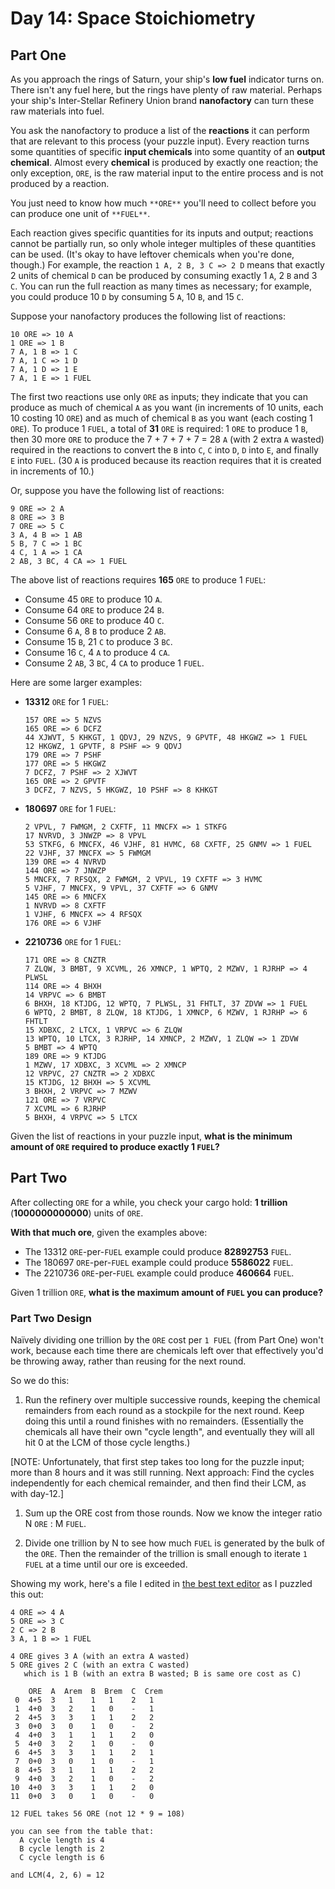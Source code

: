 # Day 14: Space Stoichiometry

## Part One

As you approach the rings of Saturn, your ship's **low fuel** indicator turns on. There isn't any fuel here, but the rings have plenty of raw material. Perhaps your ship's Inter-Stellar Refinery Union brand **nanofactory** can turn these raw materials into fuel.

You ask the nanofactory to produce a list of the **reactions** it can perform that are relevant to this process (your puzzle input). Every reaction turns some quantities of specific **input chemicals** into some quantity of an **output chemical**. Almost every **chemical** is produced by exactly one reaction; the only exception, `ORE`, is the raw material input to the entire process and is not produced by a reaction.

You just need to know how much `**ORE**` you'll need to collect before you can produce one unit of `**FUEL**`.

Each reaction gives specific quantities for its inputs and output; reactions cannot be partially run, so only whole integer multiples of these quantities can be used. (It's okay to have leftover chemicals when you're done, though.) For example, the reaction `1 A, 2 B, 3 C => 2 D` means that exactly 2 units of chemical `D` can be produced by consuming exactly 1 `A`, 2 `B` and 3 `C`. You can run the full reaction as many times as necessary; for example, you could produce 10 `D` by consuming 5 `A`, 10 `B`, and 15 `C`.

Suppose your nanofactory produces the following list of reactions:

```
10 ORE => 10 A
1 ORE => 1 B
7 A, 1 B => 1 C
7 A, 1 C => 1 D
7 A, 1 D => 1 E
7 A, 1 E => 1 FUEL

```

The first two reactions use only `ORE` as inputs; they indicate that you can produce as much of chemical `A` as you want (in increments of 10 units, each 10 costing 10 `ORE`) and as much of chemical `B` as you want (each costing 1 `ORE`). To produce 1 `FUEL`, a total of **31** `ORE` is required: 1 `ORE` to produce 1 `B`, then 30 more `ORE` to produce the 7 + 7 + 7 + 7 = 28 `A` (with 2 extra `A` wasted) required in the reactions to convert the `B` into `C`, `C` into `D`, `D` into `E`, and finally `E` into `FUEL`. (30 `A` is produced because its reaction requires that it is created in increments of 10.)

Or, suppose you have the following list of reactions:

```
9 ORE => 2 A
8 ORE => 3 B
7 ORE => 5 C
3 A, 4 B => 1 AB
5 B, 7 C => 1 BC
4 C, 1 A => 1 CA
2 AB, 3 BC, 4 CA => 1 FUEL

```

The above list of reactions requires **165** `ORE` to produce 1 `FUEL`:

-   Consume 45 `ORE` to produce 10 `A`.
-   Consume 64 `ORE` to produce 24 `B`.
-   Consume 56 `ORE` to produce 40 `C`.
-   Consume 6 `A`, 8 `B` to produce 2 `AB`.
-   Consume 15 `B`, 21 `C` to produce 3 `BC`.
-   Consume 16 `C`, 4 `A` to produce 4 `CA`.
-   Consume 2 `AB`, 3 `BC`, 4 `CA` to produce 1 `FUEL`.

Here are some larger examples:

-   **13312** `ORE` for 1 `FUEL`:
    
    ```
    157 ORE => 5 NZVS
    165 ORE => 6 DCFZ
    44 XJWVT, 5 KHKGT, 1 QDVJ, 29 NZVS, 9 GPVTF, 48 HKGWZ => 1 FUEL
    12 HKGWZ, 1 GPVTF, 8 PSHF => 9 QDVJ
    179 ORE => 7 PSHF
    177 ORE => 5 HKGWZ
    7 DCFZ, 7 PSHF => 2 XJWVT
    165 ORE => 2 GPVTF
    3 DCFZ, 7 NZVS, 5 HKGWZ, 10 PSHF => 8 KHKGT
    
    ```
    
-   **180697** `ORE` for 1 `FUEL`:
    
    ```
    2 VPVL, 7 FWMGM, 2 CXFTF, 11 MNCFX => 1 STKFG
    17 NVRVD, 3 JNWZP => 8 VPVL
    53 STKFG, 6 MNCFX, 46 VJHF, 81 HVMC, 68 CXFTF, 25 GNMV => 1 FUEL
    22 VJHF, 37 MNCFX => 5 FWMGM
    139 ORE => 4 NVRVD
    144 ORE => 7 JNWZP
    5 MNCFX, 7 RFSQX, 2 FWMGM, 2 VPVL, 19 CXFTF => 3 HVMC
    5 VJHF, 7 MNCFX, 9 VPVL, 37 CXFTF => 6 GNMV
    145 ORE => 6 MNCFX
    1 NVRVD => 8 CXFTF
    1 VJHF, 6 MNCFX => 4 RFSQX
    176 ORE => 6 VJHF
    
    ```
    
-   **2210736** `ORE` for 1 `FUEL`:
    
    ```
    171 ORE => 8 CNZTR
    7 ZLQW, 3 BMBT, 9 XCVML, 26 XMNCP, 1 WPTQ, 2 MZWV, 1 RJRHP => 4 PLWSL
    114 ORE => 4 BHXH
    14 VRPVC => 6 BMBT
    6 BHXH, 18 KTJDG, 12 WPTQ, 7 PLWSL, 31 FHTLT, 37 ZDVW => 1 FUEL
    6 WPTQ, 2 BMBT, 8 ZLQW, 18 KTJDG, 1 XMNCP, 6 MZWV, 1 RJRHP => 6 FHTLT
    15 XDBXC, 2 LTCX, 1 VRPVC => 6 ZLQW
    13 WPTQ, 10 LTCX, 3 RJRHP, 14 XMNCP, 2 MZWV, 1 ZLQW => 1 ZDVW
    5 BMBT => 4 WPTQ
    189 ORE => 9 KTJDG
    1 MZWV, 17 XDBXC, 3 XCVML => 2 XMNCP
    12 VRPVC, 27 CNZTR => 2 XDBXC
    15 KTJDG, 12 BHXH => 5 XCVML
    3 BHXH, 2 VRPVC => 7 MZWV
    121 ORE => 7 VRPVC
    7 XCVML => 6 RJRHP
    5 BHXH, 4 VRPVC => 5 LTCX
    
    ```
    

Given the list of reactions in your puzzle input, **what is the minimum amount of `ORE` required to produce exactly 1 `FUEL`?**

## Part Two

After collecting `ORE` for a while, you check your cargo hold: **1 trillion** (**1000000000000**) units of `ORE`.

**With that much ore**, given the examples above:

-   The 13312 `ORE`\-per-`FUEL` example could produce **82892753** `FUEL`.
-   The 180697 `ORE`\-per-`FUEL` example could produce **5586022** `FUEL`.
-   The 2210736 `ORE`\-per-`FUEL` example could produce **460664** `FUEL`.

Given 1 trillion `ORE`, **what is the maximum amount of `FUEL` you can produce?**

### Part Two Design

Naïvely dividing one trillion by the `ORE` cost per `1 FUEL` (from Part One) won't work, because each time there are chemicals left over that effectively you'd be throwing away, rather than reusing for the next round.

So we do this:

1. Run the refinery over multiple successive rounds, keeping the chemical remainders from each round as a stockpile for the next round. Keep doing this until a round finishes with no remainders. (Essentially the chemicals all have their own "cycle length", and eventually they will all hit 0 at the LCM of those cycle lengths.)

\[NOTE: Unfortunately, that first step takes too long for the puzzle input; more than 8 hours and it was still running. Next approach: Find the cycles independently for each chemical remainder, and then find their LCM, as with day-12.]

1. Sum up the ORE cost from those rounds. Now we know the integer ratio N `ORE` : M `FUEL`. 

1. Divide one trillion by N to see how much `FUEL` is generated by the bulk of the `ORE`. Then the remainder of the trillion is small enough to iterate `1 FUEL` at a time until our ore is exceeded.

Showing my work, here's a file I edited in [the best text editor](https://www.vim.org/) as I puzzled this out:

```
4 ORE => 4 A
5 ORE => 3 C
2 C => 2 B
3 A, 1 B => 1 FUEL

4 ORE gives 3 A (with an extra A wasted)
5 ORE gives 2 C (with an extra C wasted)
   which is 1 B (with an extra B wasted; B is same ore cost as C)

    ORE  A  Arem  B  Brem  C  Crem
 0  4+5  3   1    1   1    2   1
 1  4+0  3   2    1   0    -   1
 2  4+5  3   3    1   1    2   2
 3  0+0  3   0    1   0    -   2
 4  4+0  3   1    1   1    2   0
 5  4+0  3   2    1   0    -   0
 6  4+5  3   3    1   1    2   1
 7  0+0  3   0    1   0    -   1
 8  4+5  3   1    1   1    2   2
 9  4+0  3   2    1   0    -   2
10  4+0  3   3    1   1    2   0
11  0+0  3   0    1   0    -   0

12 FUEL takes 56 ORE (not 12 * 9 = 108)

you can see from the table that:
  A cycle length is 4
  B cycle length is 2
  C cycle length is 6

and LCM(4, 2, 6) = 12
```
